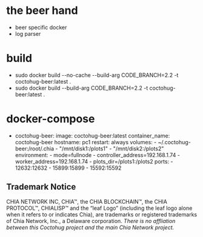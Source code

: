 # the beer hand
- beer specific docker
- log parser

# build
- sudo docker build --no-cache --build-arg CODE_BRANCH=2.2 -t coctohug-beer:latest .
- sudo docker build --build-arg CODE_BRANCH=2.2 -t coctohug-beer:latest .

# docker-compose
- coctohug-beer: 
        image: coctohug-beer:latest 
        container_name: coctohug-beer
        hostname: pc1 
        restart: always 
        volumes: 
            - ~/.coctohug-beer:/root/.chia 
            - "/mnt/disk1:/plots1" 
            - "/mnt/disk2:/plots2" 
        environment: 
            - mode=fullnode 
            - controller_address=192.168.1.74 
            - worker_address=192.168.1.74
            - plots_dir=/plots1:/plots2 
        ports: 
            - 12632:12632 
            - 15899:15899 
            - 15592:15592

## Trademark Notice
CHIA NETWORK INC, CHIA™, the CHIA BLOCKCHAIN™, the CHIA PROTOCOL™, CHIALISP™ and the “leaf Logo” (including the leaf logo alone when it refers to or indicates Chia), are trademarks or registered trademarks of Chia Network, Inc., a Delaware corporation. *There is no affliation between this Coctohug project and the main Chia Network project.*
 
 
 
 
